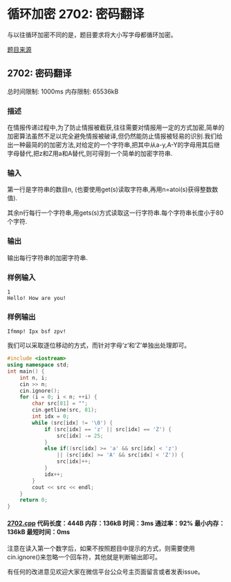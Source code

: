 # 循环加密 2702: 密码翻译

与以往循环加密不同的是，题目要求将大小写字母都循环加密。

[题目来源](http://bailian.openjudge.cn/practice/2702/)

## 2702: 密码翻译

总时间限制: 1000ms    内存限制: 65536kB

### 描述

在情报传递过程中,为了防止情报被截获,往往需要对情报用一定的方式加密,简单的加密算法虽然不足以完全避免情报被破译,但仍然能防止情报被轻易的识别.我们给出一种最简的的加密方法,对给定的一个字符串,把其中从a-y,A-Y的字母用其后继字母替代,把z和Z用a和A替代,则可得到一个简单的加密字符串.

### 输入

第一行是字符串的数目n, (也要使用get(s)读取字符串,再用n=atoi(s)获得整数数值).

其余n行每行一个字符串,用gets(s)方式读取这一行字符串.每个字符串长度小于80个字符.

### 输出

输出每行字符串的加密字符串.

### 样例输入
```
1
Hello! How are you!
```
### 样例输出
```
Ifmmp! Ipx bsf zpv!
```
我们可以采取逐位移动的方式，而针对字母‘z’和‘Z’单独出处理即可。
```cpp
#include <iostream>
using namespace std;
int main() {
	int n, i;
	cin >> n;
	cin.ignore();
	for (i = 0; i < n; ++i) {
		char src[81] = "";
		cin.getline(src, 81);
		int idx = 0;
		while (src[idx] != '\0') {
			if (src[idx] == 'z' || src[idx] == 'Z') {
				src[idx] -= 25;
			}
			else if((src[idx] >= 'a' && src[idx] < 'z')
				|| (src[idx] >= 'A' && src[idx] < 'Z')) {
				src[idx]++;
			}
			idx++;
		}
		cout << src << endl;
	}
	return 0;
}
```
#### [2702.cpp](/Code/2700-2799/2702.cpp) 代码长度：444B 内存：136kB 时间：3ms 通过率：92% 最小内存：136kB  最短时间：0ms

注意在读入第一个数字后，如果不按照题目中提示的方式，则需要使用cin.ignore()来忽略一个回车符，其他就是判断输出即可。

有任何的改进意见欢迎大家在微信平台公众号主页面留言或者发表issue。
